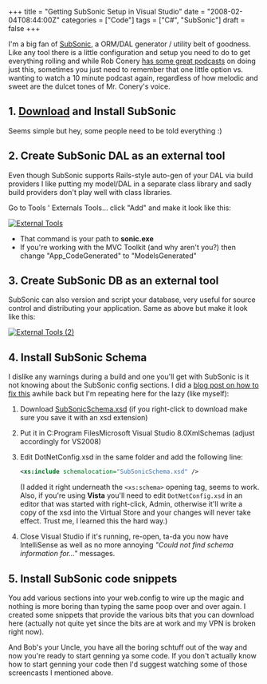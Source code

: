 +++
title = "Getting SubSonic Setup in Visual Studio"
date = "2008-02-04T08:44:00Z"
categories = ["Code"]
tags = ["C#", "SubSonic"]
draft = false
+++

I'm a big fan of [SubSonic](http://subsonicproject.com/default.aspx), a ORM/DAL generator / utility belt of goodness. Like any tool there is a little configuration and setup you need to do to get everything rolling and while Rob Conery [has some great podcasts](http://subsonicproject.com/view/using-the-command-line-tool.aspx) on doing just this, sometimes you just need to remember that one little option vs. wanting to watch a 10 minute podcast again, regardless of how melodic and sweet are the dulcet tones of Mr. Conery's voice.

## 1. [Download](http://subsonicproject.com/) and Install SubSonic

Seems simple but hey, some people need to be told everything :)

## 2. Create SubSonic DAL as an external tool

Even though SubSonic supports Rails-style auto-gen of your DAL via build providers I like putting my model/DAL in a separate class library and sadly build providers don't play well with class libraries.

Go to Tools ' Externals Tools... click "Add" and make it look like this:

[![External Tools](/ExternalTools_thumb.png)](/ExternalTools.png)

* That command is your path to **sonic.exe**
* If you're working with the MVC Toolkit (and why aren't you?) then change "App_CodeGenerated" to "ModelsGenerated"

## 3. Create SubSonic DB as an external tool

SubSonic can also version and script your database, very useful for source control and distributing your application. Same as above but make it look like this:

[![External Tools (2)](/ExternalTools2_thumb.png)](/ExternalTools2.png)

## 4. Install SubSonic Schema

I dislike any warnings during a build and one you'll get with SubSonic is it not knowing about the SubSonic config sections.  I did a [blog post on how to fix this](/about/#search=SubSonic) awhile back but I'm repeating here for the lazy (like myself):

1. Download [SubSonicSchema.xsd](/SubSonicSchema.xsd) (if you right-click to download make sure you save it with an xsd extension)
1. Put it in C:Program FilesMicrosoft Visual Studio 8.0XmlSchemas (adjust accordingly for VS2008)
1. Edit DotNetConfig.xsd in the same folder and add the following line:

    ```xml
    <xs:include schemalocation="SubSonicSchema.xsd" />
    ```

    (I added it right underneath the `<xs:schema>` opening tag, seems to work. Also, if you're using **Vista** you'll need to edit `DotNetConfig.xsd` in an editor that was started with right-click, Admin, otherwise it'll write a copy of the xsd into the Virtual Store and your changes will never take effect. Trust me, I learned this the hard way.)

4. Close Visual Studio if it's running, re-open, ta-da you now have IntelliSense as well as no more annoying _"Could not find schema information for..."_ messages.

## 5. Install SubSonic code snippets

You add various sections into your web.config to wire up the magic and nothing is more boring than typing the same poop over and over again. I created some snippets that provide the various bits that you can download here (actually not quite yet since the bits are at work and my VPN is broken right now).

And Bob's your Uncle, you have all the boring schtuff out of the way and now you're ready to start genning ya some code. If you don't actually know how to start genning your code then I'd suggest watching some of those screencasts I mentioned above.